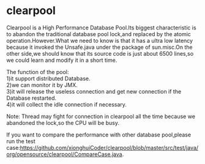 clearpool
=========

Clearpool is a High Performance Database Pool.Its biggest characteristic is to abandon the traditional database pool lock,and replaced by the atomic operation.However.What we need to know is that it has a ultra low latency because it invoked the Unsafe.java under the package of sun.misc.On the other side,we should know that its source code is just about 6500 lines,so we could learn and modify it in a short time.

The function of the pool:<br />
1)it support distributed Database.<br />
2)we can monitor it by JMX.<br />
3)it will release the useless connection and get new connection if the Database restarted.<br />
4)it will collect the idle connection if necessary.

Note:
Thread may fight for connection in clearpool all the time because we abandoned the lock,so the CPU will be busy.

If you want to compare the performance with other database pool,please run the test case:https://github.com/xionghuiCoder/clearpool/blob/master/src/test/java/org/opensource/clearpool/CompareCase.java.
